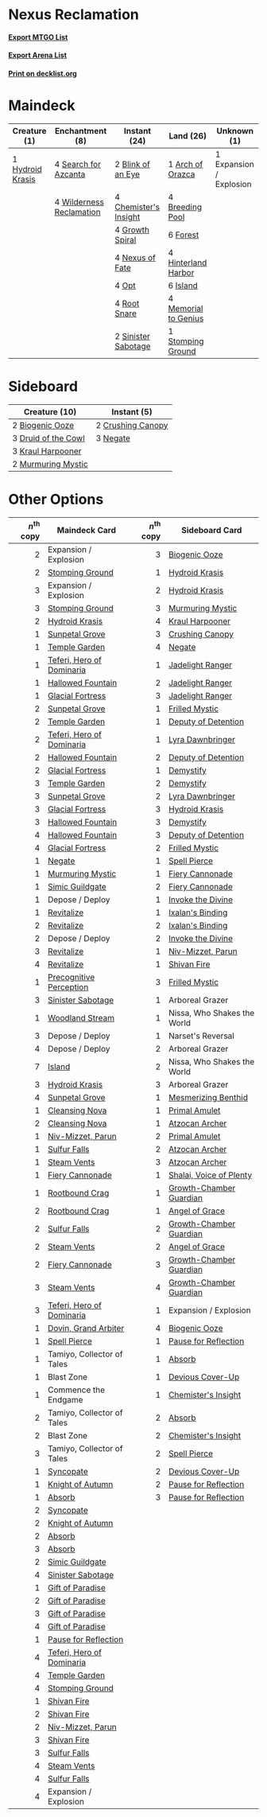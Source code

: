 # Nexus Reclamation

#### [Export MTGO List](../collection/Nexus%20Reclamation/Nexus%20Reclamation.txt)
#### [Export Arena List](../collection/Nexus%20Reclamation/Nexus%20Reclamation_arena.txt)
#### [Print on decklist.org](http://decklist.org/?deckmain=1%09Arch%20of%20Orazca%0A2%09Blink%20of%20an%20Eye%0A4%09Breeding%20Pool%0A4%09Chemister's%20Insight%0A1%09Expansion%20/%20Explosion%0A6%09Forest%0A4%09Growth%20Spiral%0A4%09Hinterland%20Harbor%0A1%09Hydroid%20Krasis%0A6%09Island%0A4%09Memorial%20to%20Genius%0A4%09Nexus%20of%20Fate%0A4%09Opt%0A4%09Root%20Snare%0A4%09Search%20for%20Azcanta%0A2%09Sinister%20Sabotage%0A1%09Stomping%20Ground%0A4%09Wilderness%20Reclamation&deckside=2%09Biogenic%20Ooze%0A2%09Crushing%20Canopy%0A3%09Druid%20of%20the%20Cowl%0A3%09Kraul%20Harpooner%0A2%09Murmuring%20Mystic%0A3%09Negate)
# Maindeck

|                                       Creature (1)                                        |                                          Enchantment (8)                                          |                                          Instant (24)                                          |                                           Land (26)                                           |      Unknown (1)      |
|-------------------------------------------------------------------------------------------|---------------------------------------------------------------------------------------------------|------------------------------------------------------------------------------------------------|-----------------------------------------------------------------------------------------------|-----------------------|
|1 [Hydroid Krasis](http://gatherer.wizards.com/Pages/Card/Details.aspx?multiverseid=457327)|4 [Search for Azcanta](http://gatherer.wizards.com/Pages/Card/Details.aspx?multiverseid=435226)    |2 [Blink of an Eye](http://gatherer.wizards.com/Pages/Card/Details.aspx?multiverseid=442934)    |1 [Arch of Orazca](http://gatherer.wizards.com/Pages/Card/Details.aspx?multiverseid=439849)    |1 Expansion / Explosion|
|                                                                                           |4 [Wilderness Reclamation](http://gatherer.wizards.com/Pages/Card/Details.aspx?multiverseid=457293)|4 [Chemister's Insight](http://gatherer.wizards.com/Pages/Card/Details.aspx?multiverseid=452782)|4 [Breeding Pool](http://gatherer.wizards.com/Pages/Card/Details.aspx?multiverseid=97088)      |                       |
|                                                                                           |                                                                                                   |4 [Growth Spiral](http://gatherer.wizards.com/Pages/Card/Details.aspx?multiverseid=457322)      |6 [Forest](http://gatherer.wizards.com/Pages/Card/Details.aspx?multiverseid=439860)            |                       |
|                                                                                           |                                                                                                   |4 [Nexus of Fate](http://gatherer.wizards.com/Pages/Card/Details.aspx?multiverseid=450253)      |4 [Hinterland Harbor](http://gatherer.wizards.com/Pages/Card/Details.aspx?multiverseid=443128) |                       |
|                                                                                           |                                                                                                   |4 [Opt](http://gatherer.wizards.com/Pages/Card/Details.aspx?multiverseid=442948)                |6 [Island](http://gatherer.wizards.com/Pages/Card/Details.aspx?multiverseid=439857)            |                       |
|                                                                                           |                                                                                                   |4 [Root Snare](http://gatherer.wizards.com/Pages/Card/Details.aspx?multiverseid=447335)         |4 [Memorial to Genius](http://gatherer.wizards.com/Pages/Card/Details.aspx?multiverseid=443131)|                       |
|                                                                                           |                                                                                                   |2 [Sinister Sabotage](http://gatherer.wizards.com/Pages/Card/Details.aspx?multiverseid=452804)  |1 [Stomping Ground](http://gatherer.wizards.com/Pages/Card/Details.aspx?multiverseid=405110)   |                       |


# Sideboard

|                                        Creature (10)                                         |                                        Instant (5)                                         |
|----------------------------------------------------------------------------------------------|--------------------------------------------------------------------------------------------|
|2 [Biogenic Ooze](http://gatherer.wizards.com/Pages/Card/Details.aspx?multiverseid=457266)    |2 [Crushing Canopy](http://gatherer.wizards.com/Pages/Card/Details.aspx?multiverseid=452876)|
|3 [Druid of the Cowl](http://gatherer.wizards.com/Pages/Card/Details.aspx?multiverseid=423773)|3 [Negate](http://gatherer.wizards.com/Pages/Card/Details.aspx?multiverseid=423707)         |
|3 [Kraul Harpooner](http://gatherer.wizards.com/Pages/Card/Details.aspx?multiverseid=452886)  |                                                                                            |
|2 [Murmuring Mystic](http://gatherer.wizards.com/Pages/Card/Details.aspx?multiverseid=452795) |                                                                                            |


# Other Options

|*n*<sup>th</sup> copy|                                           Maindeck Card                                            |*n*<sup>th</sup> copy|                                          Sideboard Card                                          |
|--------------------:|----------------------------------------------------------------------------------------------------|--------------------:|--------------------------------------------------------------------------------------------------|
|                    2|Expansion / Explosion                                                                               |                    3|[Biogenic Ooze](http://gatherer.wizards.com/Pages/Card/Details.aspx?multiverseid=457266)          |
|                    2|[Stomping Ground](http://gatherer.wizards.com/Pages/Card/Details.aspx?multiverseid=405110)          |                    1|[Hydroid Krasis](http://gatherer.wizards.com/Pages/Card/Details.aspx?multiverseid=457327)         |
|                    3|Expansion / Explosion                                                                               |                    2|[Hydroid Krasis](http://gatherer.wizards.com/Pages/Card/Details.aspx?multiverseid=457327)         |
|                    3|[Stomping Ground](http://gatherer.wizards.com/Pages/Card/Details.aspx?multiverseid=405110)          |                    3|[Murmuring Mystic](http://gatherer.wizards.com/Pages/Card/Details.aspx?multiverseid=452795)       |
|                    2|[Hydroid Krasis](http://gatherer.wizards.com/Pages/Card/Details.aspx?multiverseid=457327)           |                    4|[Kraul Harpooner](http://gatherer.wizards.com/Pages/Card/Details.aspx?multiverseid=452886)        |
|                    1|[Sunpetal Grove](http://gatherer.wizards.com/Pages/Card/Details.aspx?multiverseid=420946)           |                    3|[Crushing Canopy](http://gatherer.wizards.com/Pages/Card/Details.aspx?multiverseid=452876)        |
|                    1|[Temple Garden](http://gatherer.wizards.com/Pages/Card/Details.aspx?multiverseid=405112)            |                    4|[Negate](http://gatherer.wizards.com/Pages/Card/Details.aspx?multiverseid=423707)                 |
|                    1|[Teferi, Hero of Dominaria](http://gatherer.wizards.com/Pages/Card/Details.aspx?multiverseid=443095)|                    1|[Jadelight Ranger](http://gatherer.wizards.com/Pages/Card/Details.aspx?multiverseid=439793)       |
|                    1|[Hallowed Fountain](http://gatherer.wizards.com/Pages/Card/Details.aspx?multiverseid=97071)         |                    2|[Jadelight Ranger](http://gatherer.wizards.com/Pages/Card/Details.aspx?multiverseid=439793)       |
|                    1|[Glacial Fortress](http://gatherer.wizards.com/Pages/Card/Details.aspx?multiverseid=190562)         |                    3|[Jadelight Ranger](http://gatherer.wizards.com/Pages/Card/Details.aspx?multiverseid=439793)       |
|                    2|[Sunpetal Grove](http://gatherer.wizards.com/Pages/Card/Details.aspx?multiverseid=420946)           |                    1|[Frilled Mystic](http://gatherer.wizards.com/Pages/Card/Details.aspx?multiverseid=457318)         |
|                    2|[Temple Garden](http://gatherer.wizards.com/Pages/Card/Details.aspx?multiverseid=405112)            |                    1|[Deputy of Detention](http://gatherer.wizards.com/Pages/Card/Details.aspx?multiverseid=457309)    |
|                    2|[Teferi, Hero of Dominaria](http://gatherer.wizards.com/Pages/Card/Details.aspx?multiverseid=443095)|                    1|[Lyra Dawnbringer](http://gatherer.wizards.com/Pages/Card/Details.aspx?multiverseid=442914)       |
|                    2|[Hallowed Fountain](http://gatherer.wizards.com/Pages/Card/Details.aspx?multiverseid=97071)         |                    2|[Deputy of Detention](http://gatherer.wizards.com/Pages/Card/Details.aspx?multiverseid=457309)    |
|                    2|[Glacial Fortress](http://gatherer.wizards.com/Pages/Card/Details.aspx?multiverseid=190562)         |                    1|[Demystify](http://gatherer.wizards.com/Pages/Card/Details.aspx?multiverseid=129524)              |
|                    3|[Temple Garden](http://gatherer.wizards.com/Pages/Card/Details.aspx?multiverseid=405112)            |                    2|[Demystify](http://gatherer.wizards.com/Pages/Card/Details.aspx?multiverseid=129524)              |
|                    3|[Sunpetal Grove](http://gatherer.wizards.com/Pages/Card/Details.aspx?multiverseid=420946)           |                    2|[Lyra Dawnbringer](http://gatherer.wizards.com/Pages/Card/Details.aspx?multiverseid=442914)       |
|                    3|[Glacial Fortress](http://gatherer.wizards.com/Pages/Card/Details.aspx?multiverseid=190562)         |                    3|[Hydroid Krasis](http://gatherer.wizards.com/Pages/Card/Details.aspx?multiverseid=457327)         |
|                    3|[Hallowed Fountain](http://gatherer.wizards.com/Pages/Card/Details.aspx?multiverseid=97071)         |                    3|[Demystify](http://gatherer.wizards.com/Pages/Card/Details.aspx?multiverseid=129524)              |
|                    4|[Hallowed Fountain](http://gatherer.wizards.com/Pages/Card/Details.aspx?multiverseid=97071)         |                    3|[Deputy of Detention](http://gatherer.wizards.com/Pages/Card/Details.aspx?multiverseid=457309)    |
|                    4|[Glacial Fortress](http://gatherer.wizards.com/Pages/Card/Details.aspx?multiverseid=190562)         |                    2|[Frilled Mystic](http://gatherer.wizards.com/Pages/Card/Details.aspx?multiverseid=457318)         |
|                    1|[Negate](http://gatherer.wizards.com/Pages/Card/Details.aspx?multiverseid=423707)                   |                    1|[Spell Pierce](http://gatherer.wizards.com/Pages/Card/Details.aspx?multiverseid=425876)           |
|                    1|[Murmuring Mystic](http://gatherer.wizards.com/Pages/Card/Details.aspx?multiverseid=452795)         |                    1|[Fiery Cannonade](http://gatherer.wizards.com/Pages/Card/Details.aspx?multiverseid=435297)        |
|                    1|[Simic Guildgate](http://gatherer.wizards.com/Pages/Card/Details.aspx?multiverseid=376500)          |                    2|[Fiery Cannonade](http://gatherer.wizards.com/Pages/Card/Details.aspx?multiverseid=435297)        |
|                    1|Depose / Deploy                                                                                     |                    1|[Invoke the Divine](http://gatherer.wizards.com/Pages/Card/Details.aspx?multiverseid=442910)      |
|                    1|[Revitalize](http://gatherer.wizards.com/Pages/Card/Details.aspx?multiverseid=447171)               |                    1|[Ixalan's Binding](http://gatherer.wizards.com/Pages/Card/Details.aspx?multiverseid=435168)       |
|                    2|[Revitalize](http://gatherer.wizards.com/Pages/Card/Details.aspx?multiverseid=447171)               |                    2|[Ixalan's Binding](http://gatherer.wizards.com/Pages/Card/Details.aspx?multiverseid=435168)       |
|                    2|Depose / Deploy                                                                                     |                    2|[Invoke the Divine](http://gatherer.wizards.com/Pages/Card/Details.aspx?multiverseid=442910)      |
|                    3|[Revitalize](http://gatherer.wizards.com/Pages/Card/Details.aspx?multiverseid=447171)               |                    1|[Niv-Mizzet, Parun](http://gatherer.wizards.com/Pages/Card/Details.aspx?multiverseid=452942)      |
|                    4|[Revitalize](http://gatherer.wizards.com/Pages/Card/Details.aspx?multiverseid=447171)               |                    1|[Shivan Fire](http://gatherer.wizards.com/Pages/Card/Details.aspx?multiverseid=443030)            |
|                    1|[Precognitive Perception](http://gatherer.wizards.com/Pages/Card/Details.aspx?multiverseid=457189)  |                    3|[Frilled Mystic](http://gatherer.wizards.com/Pages/Card/Details.aspx?multiverseid=457318)         |
|                    3|[Sinister Sabotage](http://gatherer.wizards.com/Pages/Card/Details.aspx?multiverseid=452804)        |                    1|Arboreal Grazer                                                                                   |
|                    1|[Woodland Stream](http://gatherer.wizards.com/Pages/Card/Details.aspx?multiverseid=429679)          |                    1|Nissa, Who Shakes the World                                                                       |
|                    3|Depose / Deploy                                                                                     |                    1|Narset's Reversal                                                                                 |
|                    4|Depose / Deploy                                                                                     |                    2|Arboreal Grazer                                                                                   |
|                    7|[Island](http://gatherer.wizards.com/Pages/Card/Details.aspx?multiverseid=439857)                   |                    2|Nissa, Who Shakes the World                                                                       |
|                    3|[Hydroid Krasis](http://gatherer.wizards.com/Pages/Card/Details.aspx?multiverseid=457327)           |                    3|Arboreal Grazer                                                                                   |
|                    4|[Sunpetal Grove](http://gatherer.wizards.com/Pages/Card/Details.aspx?multiverseid=420946)           |                    1|[Mesmerizing Benthid](http://gatherer.wizards.com/Pages/Card/Details.aspx?multiverseid=457187)    |
|                    1|[Cleansing Nova](http://gatherer.wizards.com/Pages/Card/Details.aspx?multiverseid=447145)           |                    1|[Primal Amulet](http://gatherer.wizards.com/Pages/Card/Details.aspx?multiverseid=435401)          |
|                    2|[Cleansing Nova](http://gatherer.wizards.com/Pages/Card/Details.aspx?multiverseid=447145)           |                    1|[Atzocan Archer](http://gatherer.wizards.com/Pages/Card/Details.aspx?multiverseid=435331)         |
|                    1|[Niv-Mizzet, Parun](http://gatherer.wizards.com/Pages/Card/Details.aspx?multiverseid=452942)        |                    2|[Primal Amulet](http://gatherer.wizards.com/Pages/Card/Details.aspx?multiverseid=435401)          |
|                    1|[Sulfur Falls](http://gatherer.wizards.com/Pages/Card/Details.aspx?multiverseid=443135)             |                    2|[Atzocan Archer](http://gatherer.wizards.com/Pages/Card/Details.aspx?multiverseid=435331)         |
|                    1|[Steam Vents](http://gatherer.wizards.com/Pages/Card/Details.aspx?multiverseid=405109)              |                    3|[Atzocan Archer](http://gatherer.wizards.com/Pages/Card/Details.aspx?multiverseid=435331)         |
|                    1|[Fiery Cannonade](http://gatherer.wizards.com/Pages/Card/Details.aspx?multiverseid=435297)          |                    1|[Shalai, Voice of Plenty](http://gatherer.wizards.com/Pages/Card/Details.aspx?multiverseid=442923)|
|                    1|[Rootbound Crag](http://gatherer.wizards.com/Pages/Card/Details.aspx?multiverseid=420934)           |                    1|[Growth-Chamber Guardian](http://gatherer.wizards.com/Pages/Card/Details.aspx?multiverseid=457272)|
|                    2|[Rootbound Crag](http://gatherer.wizards.com/Pages/Card/Details.aspx?multiverseid=420934)           |                    1|[Angel of Grace](http://gatherer.wizards.com/Pages/Card/Details.aspx?multiverseid=457145)         |
|                    2|[Sulfur Falls](http://gatherer.wizards.com/Pages/Card/Details.aspx?multiverseid=443135)             |                    2|[Growth-Chamber Guardian](http://gatherer.wizards.com/Pages/Card/Details.aspx?multiverseid=457272)|
|                    2|[Steam Vents](http://gatherer.wizards.com/Pages/Card/Details.aspx?multiverseid=405109)              |                    2|[Angel of Grace](http://gatherer.wizards.com/Pages/Card/Details.aspx?multiverseid=457145)         |
|                    2|[Fiery Cannonade](http://gatherer.wizards.com/Pages/Card/Details.aspx?multiverseid=435297)          |                    3|[Growth-Chamber Guardian](http://gatherer.wizards.com/Pages/Card/Details.aspx?multiverseid=457272)|
|                    3|[Steam Vents](http://gatherer.wizards.com/Pages/Card/Details.aspx?multiverseid=405109)              |                    4|[Growth-Chamber Guardian](http://gatherer.wizards.com/Pages/Card/Details.aspx?multiverseid=457272)|
|                    3|[Teferi, Hero of Dominaria](http://gatherer.wizards.com/Pages/Card/Details.aspx?multiverseid=443095)|                    1|Expansion / Explosion                                                                             |
|                    1|[Dovin, Grand Arbiter](http://gatherer.wizards.com/Pages/Card/Details.aspx?multiverseid=457311)     |                    4|[Biogenic Ooze](http://gatherer.wizards.com/Pages/Card/Details.aspx?multiverseid=457266)          |
|                    1|[Spell Pierce](http://gatherer.wizards.com/Pages/Card/Details.aspx?multiverseid=425876)             |                    1|[Pause for Reflection](http://gatherer.wizards.com/Pages/Card/Details.aspx?multiverseid=452890)   |
|                    1|Tamiyo, Collector of Tales                                                                          |                    1|[Absorb](http://gatherer.wizards.com/Pages/Card/Details.aspx?multiverseid=23155)                  |
|                    1|Blast Zone                                                                                          |                    1|[Devious Cover-Up](http://gatherer.wizards.com/Pages/Card/Details.aspx?multiverseid=452785)       |
|                    1|Commence the Endgame                                                                                |                    1|[Chemister's Insight](http://gatherer.wizards.com/Pages/Card/Details.aspx?multiverseid=452782)    |
|                    2|Tamiyo, Collector of Tales                                                                          |                    2|[Absorb](http://gatherer.wizards.com/Pages/Card/Details.aspx?multiverseid=23155)                  |
|                    2|Blast Zone                                                                                          |                    2|[Chemister's Insight](http://gatherer.wizards.com/Pages/Card/Details.aspx?multiverseid=452782)    |
|                    3|Tamiyo, Collector of Tales                                                                          |                    2|[Spell Pierce](http://gatherer.wizards.com/Pages/Card/Details.aspx?multiverseid=425876)           |
|                    1|[Syncopate](http://gatherer.wizards.com/Pages/Card/Details.aspx?multiverseid=442955)                |                    2|[Devious Cover-Up](http://gatherer.wizards.com/Pages/Card/Details.aspx?multiverseid=452785)       |
|                    1|[Knight of Autumn](http://gatherer.wizards.com/Pages/Card/Details.aspx?multiverseid=452933)         |                    2|[Pause for Reflection](http://gatherer.wizards.com/Pages/Card/Details.aspx?multiverseid=452890)   |
|                    1|[Absorb](http://gatherer.wizards.com/Pages/Card/Details.aspx?multiverseid=23155)                    |                    3|[Pause for Reflection](http://gatherer.wizards.com/Pages/Card/Details.aspx?multiverseid=452890)   |
|                    2|[Syncopate](http://gatherer.wizards.com/Pages/Card/Details.aspx?multiverseid=442955)                |                     |                                                                                                  |
|                    2|[Knight of Autumn](http://gatherer.wizards.com/Pages/Card/Details.aspx?multiverseid=452933)         |                     |                                                                                                  |
|                    2|[Absorb](http://gatherer.wizards.com/Pages/Card/Details.aspx?multiverseid=23155)                    |                     |                                                                                                  |
|                    3|[Absorb](http://gatherer.wizards.com/Pages/Card/Details.aspx?multiverseid=23155)                    |                     |                                                                                                  |
|                    2|[Simic Guildgate](http://gatherer.wizards.com/Pages/Card/Details.aspx?multiverseid=376500)          |                     |                                                                                                  |
|                    4|[Sinister Sabotage](http://gatherer.wizards.com/Pages/Card/Details.aspx?multiverseid=452804)        |                     |                                                                                                  |
|                    1|[Gift of Paradise](http://gatherer.wizards.com/Pages/Card/Details.aspx?multiverseid=426869)         |                     |                                                                                                  |
|                    2|[Gift of Paradise](http://gatherer.wizards.com/Pages/Card/Details.aspx?multiverseid=426869)         |                     |                                                                                                  |
|                    3|[Gift of Paradise](http://gatherer.wizards.com/Pages/Card/Details.aspx?multiverseid=426869)         |                     |                                                                                                  |
|                    4|[Gift of Paradise](http://gatherer.wizards.com/Pages/Card/Details.aspx?multiverseid=426869)         |                     |                                                                                                  |
|                    1|[Pause for Reflection](http://gatherer.wizards.com/Pages/Card/Details.aspx?multiverseid=452890)     |                     |                                                                                                  |
|                    4|[Teferi, Hero of Dominaria](http://gatherer.wizards.com/Pages/Card/Details.aspx?multiverseid=443095)|                     |                                                                                                  |
|                    4|[Temple Garden](http://gatherer.wizards.com/Pages/Card/Details.aspx?multiverseid=405112)            |                     |                                                                                                  |
|                    4|[Stomping Ground](http://gatherer.wizards.com/Pages/Card/Details.aspx?multiverseid=405110)          |                     |                                                                                                  |
|                    1|[Shivan Fire](http://gatherer.wizards.com/Pages/Card/Details.aspx?multiverseid=443030)              |                     |                                                                                                  |
|                    2|[Shivan Fire](http://gatherer.wizards.com/Pages/Card/Details.aspx?multiverseid=443030)              |                     |                                                                                                  |
|                    2|[Niv-Mizzet, Parun](http://gatherer.wizards.com/Pages/Card/Details.aspx?multiverseid=452942)        |                     |                                                                                                  |
|                    3|[Shivan Fire](http://gatherer.wizards.com/Pages/Card/Details.aspx?multiverseid=443030)              |                     |                                                                                                  |
|                    3|[Sulfur Falls](http://gatherer.wizards.com/Pages/Card/Details.aspx?multiverseid=443135)             |                     |                                                                                                  |
|                    4|[Steam Vents](http://gatherer.wizards.com/Pages/Card/Details.aspx?multiverseid=405109)              |                     |                                                                                                  |
|                    4|[Sulfur Falls](http://gatherer.wizards.com/Pages/Card/Details.aspx?multiverseid=443135)             |                     |                                                                                                  |
|                    4|Expansion / Explosion                                                                               |                     |                                                                                                  |

